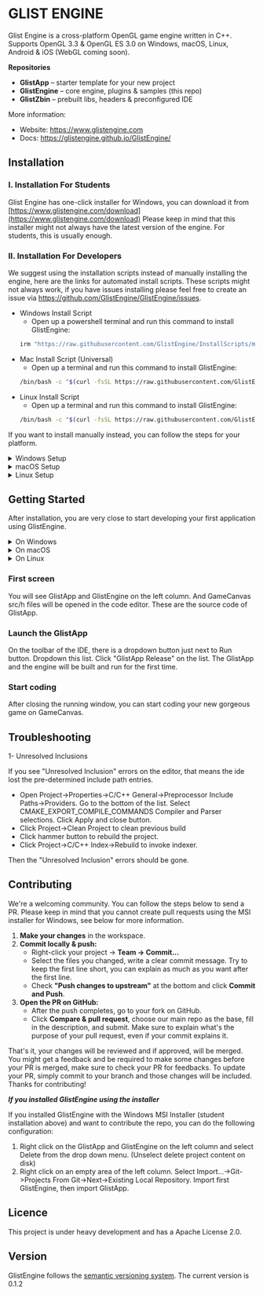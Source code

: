 # GLIST ENGINE

Glist Engine is a cross-platform OpenGL game engine written in C++.
Supports OpenGL 3.3 & OpenGL ES 3.0 on Windows, macOS, Linux, Android & iOS (WebGL coming soon).

**Repositories**  
- **GlistApp** – starter template for your new project  
- **GlistEngine** – core engine, plugins & samples (this repo)  
- **GlistZbin** – prebuilt libs, headers & preconfigured IDE  


More information:  
- Website: https://www.glistengine.com  
- Docs: https://glistengine.github.io/GlistEngine/  

## Installation

### I. Installation For Students

Glist Engine has one-click installer for Windows, you can download it from [https://www.glistengine.com/download](https://www.glistengine.com/download)
Please keep in mind that this installer might not always have the latest version of the engine. For students, this is usually enough.

### II. Installation For Developers

We suggest using the installation scripts instead of manually installing the engine, here are the links for automated install scripts.
These scripts might not always work, if you have issues installing please feel free to create an issue via https://github.com/GlistEngine/GlistEngine/issues.

- Windows Install Script
    - Open up a powershell terminal and run this command to install GlistEngine:
    ```bash
    irm "https://raw.githubusercontent.com/GlistEngine/InstallScripts/main/scripts/windows/install-glist.ps1" | iex
    ```
- Mac Install Script (Universal)
    - Open up a terminal and run this command to install GlistEngine:
    ```bash
    /bin/bash -c "$(curl -fsSL https://raw.githubusercontent.com/GlistEngine/InstallScripts/main/scripts/macos/install-glist.sh)"
    ```
- Linux Install Script
    - Open up a terminal and run this command to install GlistEngine:
    ```bash
    /bin/bash -c "$(curl -fsSL https://raw.githubusercontent.com/GlistEngine/InstallScripts/main/scripts/linux/install-glist.sh)"
    ```

If you want to install manually instead, you can follow the steps for your platform.

<details>
<summary>Windows Setup</summary>

**1. Install Git**  
Visit:  
```text
https://git-scm.com/download/win
````

**2. Create folders**

```powershell
mkdir C:\dev\glist\myglistapps
mkdir C:\dev\glist\zbin
```

**3. Go to zbin**

```powershell
cd C:\dev\glist\zbin
```

**4. Download zbin**
Visit:

```text
https://github.com/GlistEngine/glistzbin-win64/releases/latest
```

Extract into `C:\dev\glist\zbin`

**5. Back up one level**

```powershell
cd C:\dev\glist
```

**6. Clone GlistEngine**

```bash
git clone https://github.com/yourgithubusername/glistengine.git
```

**7. Clone GlistApp**

```powershell
cd C:\dev\glist\myglistapps
git clone https://github.com/yourgithubusername/glistapp.git
```

</details>

<details>
<summary>macOS Setup</summary>

**1. Install Xcode**

You can install Xcode via App Store, after the installation complete, open it and accept the end user agreement. You might need accept this agreement after some macOS updates. 

**2. Install Homebrew**

```bash
/bin/bash -c "$(curl -fsSL https://raw.githubusercontent.com/Homebrew/install/HEAD/install.sh)"
```

**3. Install libs & config**

```bash
brew install llvm gcc@11 cmake glew glfw glm freetype assimp curl openssl pkg-config
export PATH=$PATH:~/usr/local/bin/cmake
sudo spctl --master-disable
```

**4. Create folders**

```bash
mkdir -p ~/dev/glist/{myglistapps,zbin}
```

**5. Go to zbin**

```bash
cd ~/dev/glist/zbin
```

**6. Download zbin**

* Apple Silicon:

  ```text
  https://github.com/GlistEngine/glistzbin-macos/releases/latest
  ```
* Intel:

  ```text
  https://github.com/GlistEngine/glistzbin-macos-x86_64/releases/latest
  ```

Extract into `~/dev/glist/zbin`

**7. Back up one level**

```bash
cd ~/dev/glist
```

**8. Clone GlistEngine**

```bash
git clone https://github.com/yourgithubusername/glistengine.git
```

**9. Clone GlistApp**

```bash
cd ~/dev/glist/myglistapps
git clone https://github.com/yourgithubusername/glistapp.git
```

</details>

<details>
<summary>Linux Setup</summary>

**1. Install prerequisites**

* Debian/Ubuntu:

  ```bash
  sudo apt-get install git cmake clang-14 libstdc++-12-dev libglew-dev \
    curl libcurl4-openssl-dev libssl-dev build-essential
  ```
* Fedora/RPM:

  ```bash
  sudo dnf install glm-devel glfw glfw-devel glew-devel freetype-devel \
    assimp assimp-devel curl curl-devel openssl-devel
  ```

**2. Create folders**

```bash
mkdir -p ~/dev/glist/{myglistapps,zbin}
```

**3. Go to zbin**

```bash
cd ~/dev/glist/zbin
```

**4. Download zbin**

```text
https://github.com/GlistEngine/glistzbin-linux/releases/latest
```

Extract into `~/dev/glist/zbin`

**5. Back up one level**

```bash
cd ~/dev/glist
```

**6. Clone GlistEngine**

```bash
git clone https://github.com/yourgithubusername/glistengine.git
```

**7. Clone GlistApp**

```bash
cd ~/dev/glist/myglistapps
git clone https://github.com/yourgithubusername/glistapp.git
```

</details>

## Getting Started
After installation, you are very close to start developing your first application using GlistEngine.

<details>
<summary>On Windows</summary>

If you used the installation script, you can use the shortcut created on your desktop to start GlistEngine Eclipse. 

If not, open your file explorer, go to `C:\dev\glist\zbin\glistzbin-win64` and double click **GlistEngine** to start the GlistEngine Eclipse.

</details>

<details>
<summary>On macOS</summary>

You can start GlistEngine Eclipse from Launchpad or Applications via Finder.
If you see "app is damaged...", open Applications via Finder and find GlistEngine Eclipse, then while holding option, right click to it. Then while still holding option, click Open.

</details>

<details>
<summary>On Linux</summary>

If you used the installation script, you can use the shortcut created on your desktop to start GlistEngine Eclipse. 

If not, open your file explorer, go to `~/dev/glist/zbin/glistzbin-linux` and double click **GlistEngine** to start the GlistEngine Eclipse.

</details>

### First screen
You will see GlistApp and GlistEngine on the left column. And GameCanvas src/h files will be opened in the code editor. These are the source code of GlistApp.


### Launch the GlistApp
On the toolbar of the IDE, there is a dropdown button just next to Run button. Dropdown this list. Click "GlistApp Release" on the list. The GlistApp and the engine will be built and run for the first time.


### Start coding
After closing the running window, you can start coding your new gorgeous game on GameCanvas.


## Troubleshooting

1- Unresolved Inclusions

If you see "Unresolved Inclusion" errors on the editor, that means the ide lost the pre-determined include path entries.

- Open Project->Properties->C/C++ General->Preprocessor Include Paths->Providers. Go to the bottom of the list. Select CMAKE_EXPORT_COMPILE_COMMANDS Compiler and Parser selections. Click Apply and close button.
- Click Project->Clean Project to clean previous build
- Click hammer button to rebuild the project.
- Click Project->C/C++ Index->Rebuild to invoke indexer.

Then the "Unresolved Inclusion" errors should be gone.


## Contributing

We're a welcoming community. You can follow the steps below to send a PR. Please keep in mind that you cannot create pull requests using the MSI installer for Windows, see below for more information.

1. **Make your changes** in the workspace.  
4. **Commit locally & push:**  
   - Right-click your project -> **Team -> Commit...**  
   - Select the files you changed, write a clear commit message. Try to keep the first line short, you can explain as much as you want after the first line.  
   - Check **"Push changes to upstream"** at the bottom and click **Commit and Push**.  
5. **Open the PR on GitHub:**  
   - After the push completes, go to your fork on GitHub.  
   - Click **Compare & pull request**, choose our main repo as the base, fill in the description, and submit. Make sure to explain what's the purpose of your pull request, even if your commit explains it.

That's it, your changes will be reviewed and if approved, will be merged. You might get a feedback and be required to make some changes before your PR is merged, make sure to check your PR for feedbacks. To update your PR, simply commit to your branch and those changes will be included. Thanks for contributing!  

***If you installed GlistEngine using the installer***

If you installed GlistEngine with the Windows MSI Installer (student installation above) and want to contribute the repo, you can do the following configuration:

1. Right click on the GlistApp and GlistEngine on the left column and select Delete from the drop down menu. (Unselect delete project content on disk)
2. Right click on an empty area of the left column. Select Import...->Git->Projects From Git->Next->Existing Local Repository. Import first GlistEngine, then import GlistApp.


## Licence

This project is under heavy development and has a Apache License 2.0.


## Version

GlistEngine follows the [semantic versioning system](https://semver.org/). The current version is 0.1.2
